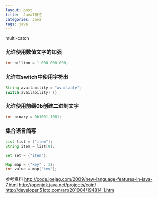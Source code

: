 ```yaml
---
layout: post
title:  Java7特性
categories: Java
tags: java
---
```


multi-catch

### 允许使用数值文字的加强
```java
int billion = 1_000_000_000;
```

### 允许在switch中使用字符串
```java
String availability = "available";
switch(availability) {}
```

### 允许使用前缀0b创建二进制文字
```java
int binary = 0b1001_1001;
```

### 集合语言简写
```java
List list = ["item"];
String item = list[0];

Set set = {"item"};

Map map = {"key" : 1};
int value = map["key"];
```


参考资料
http://code.joejag.com/2009/new-language-features-in-java-7.html
http://openjdk.java.net/projects/coin/
http://developer.51cto.com/art/201004/194814_1.htm

